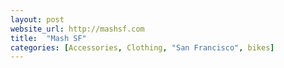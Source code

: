 ```yaml
---
layout: post
website_url: http://mashsf.com
title:  "Mash SF"
categories: [Accessories, Clothing, "San Francisco", bikes]
---
```


